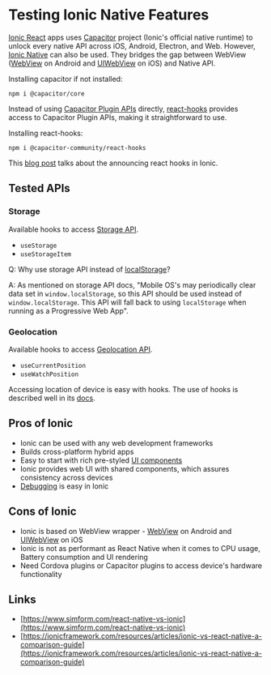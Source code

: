 # Testing Ionic Native Features

[Ionic React](https://ionicframework.com/react) apps uses [Capacitor](https://capacitorjs.com/) project (Ionic's official native runtime) to unlock every native API across iOS, Android, Electron, and Web. However, [Ionic Native](https://ionicframework.com/docs/native) can also be used. They bridges the gap between WebView ([WebView](https://developer.android.com/reference/android/webkit/WebView) on Android and [UIWebView](https://developer.apple.com/documentation/uikit/uiwebview) on iOS) and Native API.

Installing capacitor if not installed:

```shell
npm i @capacitor/core
```

Instead of using [Capacitor Plugin APIs](https://capacitorjs.com/docs/apis) directly, [react-hooks](https://github.com/capacitor-community/react-hooks) provides access to Capacitor Plugin APIs, making it straightforward to use.

Installing react-hooks:

```shell
npm i @capacitor-community/react-hooks
```

This [blog post](https://ionicframework.com/blog/announcing-ionic-react-hooks/) talks about the announcing react hooks in Ionic.

## Tested APIs

### Storage

Available hooks to access [Storage API](https://capacitorjs.com/docs/apis/storage).

- ```useStorage```
- ```useStorageItem```

Q: Why use storage API instead of [localStorage](https://developer.mozilla.org/en-US/docs/Web/API/Window/localStorage)?

A: As mentioned on storage API docs, "Mobile OS's may periodically clear data set in ```window.localStorage```, so this API should be used instead of ```window.localStorage```. This API will fall back to using ```localStorage``` when running as a Progressive Web App".

### Geolocation

Available hooks to access [Geolocation API](https://capacitorjs.com/docs/apis/geolocation).

- ```useCurrentPosition```
- ```useWatchPosition```

Accessing location of device is easy with hooks. The use of hooks is described well in its [docs](https://github.com/capacitor-community/react-hooks#geolocation-hooks).

## Pros of Ionic

- Ionic can be used with any web development frameworks
- Builds cross-platform hybrid apps
- Easy to start with rich pre-styled [UI components](https://ionicframework.com/docs/components)
- Ionic provides web UI with shared components, which assures consistency across devices
- [Debugging](https://ionicframework.com/docs/troubleshooting/debugging) is easy in Ionic

## Cons of Ionic

- Ionic is based on WebView wrapper - [WebView](https://developer.android.com/reference/android/webkit/WebView) on Android and [UIWebView](https://developer.apple.com/documentation/uikit/uiwebview) on iOS
- Ionic is not as performant as React Native when it comes to CPU usage, Battery consumption and UI rendering
- Need Cordova plugins or Capacitor plugins to access device's hardware functionality

## Links

- [https://www.simform.com/react-native-vs-ionic](https://www.simform.com/react-native-vs-ionic)
- [https://ionicframework.com/resources/articles/ionic-vs-react-native-a-comparison-guide](https://ionicframework.com/resources/articles/ionic-vs-react-native-a-comparison-guide)